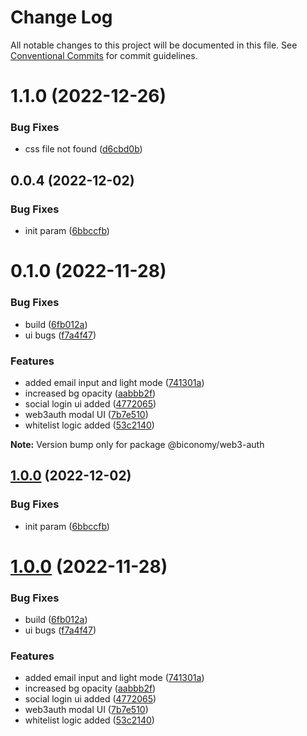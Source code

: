 # Change Log

All notable changes to this project will be documented in this file.
See [Conventional Commits](https://conventionalcommits.org) for commit guidelines.

# 1.1.0 (2022-12-26)

### Bug Fixes

- css file not found ([d6cbd0b](https://github.com/bcnmy/biconomy-client-sdk/commit/d6cbd0bf88bc119c69778776df7c9bf6cd1efdb9))

## 0.0.4 (2022-12-02)

### Bug Fixes

- init param ([6bbccfb](https://github.com/bcnmy/biconomy-client-sdk/commit/6bbccfbff8834fa96160685f80bab7d64ec0f135))

# 0.1.0 (2022-11-28)

### Bug Fixes

- build ([6fb012a](https://github.com/bcnmy/biconomy-client-sdk/commit/6fb012a7d2004d5a5bad616a0ed025f1ee0a93b8))
- ui bugs ([f7a4f47](https://github.com/bcnmy/biconomy-client-sdk/commit/f7a4f47c6076fd78515131ec59b128f312687a06))

### Features

- added email input and light mode ([741301a](https://github.com/bcnmy/biconomy-client-sdk/commit/741301a526774ed45805e477fac461b1d6afd8ac))
- increased bg opacity ([aabbb2f](https://github.com/bcnmy/biconomy-client-sdk/commit/aabbb2fc7bab637de7a6c29fead0636979e6f6d0))
- social login ui added ([4772065](https://github.com/bcnmy/biconomy-client-sdk/commit/477206546e0518af5a1d835f7370d70d586420c0))
- web3auth modal UI ([7b7e510](https://github.com/bcnmy/biconomy-client-sdk/commit/7b7e5104ad5b1828e083f70a185328b566e9d456))
- whitelist logic added ([53c2140](https://github.com/bcnmy/biconomy-client-sdk/commit/53c2140ef9b9d79d9d9c0e0c2c80e82b1df7f8b9))

**Note:** Version bump only for package @biconomy/web3-auth

## [1.0.0](https://github.com/bcnmy/biconomy-client-sdk/compare/v0.1.0...v0.0.4) (2022-12-02)

### Bug Fixes

- init param ([6bbccfb](https://github.com/bcnmy/biconomy-client-sdk/commit/6bbccfbff8834fa96160685f80bab7d64ec0f135))

# [1.0.0](https://github.com/bcnmy/biconomy-client-sdk/compare/v1.0.0...v0.1.0) (2022-11-28)

### Bug Fixes

- build ([6fb012a](https://github.com/bcnmy/biconomy-client-sdk/commit/6fb012a7d2004d5a5bad616a0ed025f1ee0a93b8))
- ui bugs ([f7a4f47](https://github.com/bcnmy/biconomy-client-sdk/commit/f7a4f47c6076fd78515131ec59b128f312687a06))

### Features

- added email input and light mode ([741301a](https://github.com/bcnmy/biconomy-client-sdk/commit/741301a526774ed45805e477fac461b1d6afd8ac))
- increased bg opacity ([aabbb2f](https://github.com/bcnmy/biconomy-client-sdk/commit/aabbb2fc7bab637de7a6c29fead0636979e6f6d0))
- social login ui added ([4772065](https://github.com/bcnmy/biconomy-client-sdk/commit/477206546e0518af5a1d835f7370d70d586420c0))
- web3auth modal UI ([7b7e510](https://github.com/bcnmy/biconomy-client-sdk/commit/7b7e5104ad5b1828e083f70a185328b566e9d456))
- whitelist logic added ([53c2140](https://github.com/bcnmy/biconomy-client-sdk/commit/53c2140ef9b9d79d9d9c0e0c2c80e82b1df7f8b9))

